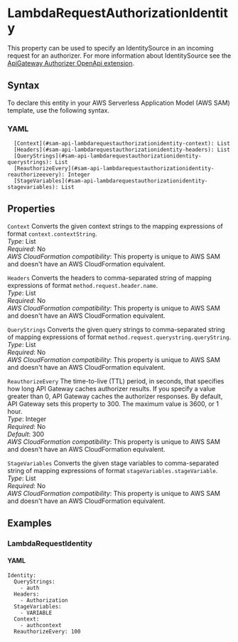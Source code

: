 # LambdaRequestAuthorizationIdentity<a name="sam-property-api-lambdarequestauthorizationidentity"></a>

This property can be used to specify an IdentitySource in an incoming request for an authorizer\. For more information about IdentitySource see the [ApiGateway Authorizer OpenApi extension](https://docs.aws.amazon.com/apigateway/latest/developerguide/api-gateway-swagger-extensions-authorizer.html)\.

## Syntax<a name="sam-property-api-lambdarequestauthorizationidentity-syntax"></a>

To declare this entity in your AWS Serverless Application Model \(AWS SAM\) template, use the following syntax\.

### YAML<a name="sam-property-api-lambdarequestauthorizationidentity-syntax.yaml"></a>

```
  [Context](#sam-api-lambdarequestauthorizationidentity-context): List
  [Headers](#sam-api-lambdarequestauthorizationidentity-headers): List
  [QueryStrings](#sam-api-lambdarequestauthorizationidentity-querystrings): List
  [ReauthorizeEvery](#sam-api-lambdarequestauthorizationidentity-reauthorizeevery): Integer
  [StageVariables](#sam-api-lambdarequestauthorizationidentity-stagevariables): List
```

## Properties<a name="sam-property-api-lambdarequestauthorizationidentity-properties"></a>

 `Context`   <a name="sam-api-lambdarequestauthorizationidentity-context"></a>
Converts the given context strings to the mapping expressions of format `context.contextString`\.  
*Type*: List  
*Required*: No  
*AWS CloudFormation compatibility*: This property is unique to AWS SAM and doesn't have an AWS CloudFormation equivalent\.

 `Headers`   <a name="sam-api-lambdarequestauthorizationidentity-headers"></a>
Converts the headers to comma\-separated string of mapping expressions of format `method.request.header.name`\.  
*Type*: List  
*Required*: No  
*AWS CloudFormation compatibility*: This property is unique to AWS SAM and doesn't have an AWS CloudFormation equivalent\.

 `QueryStrings`   <a name="sam-api-lambdarequestauthorizationidentity-querystrings"></a>
Converts the given query strings to comma\-separated string of mapping expressions of format `method.request.querystring.queryString`\.  
*Type*: List  
*Required*: No  
*AWS CloudFormation compatibility*: This property is unique to AWS SAM and doesn't have an AWS CloudFormation equivalent\.

 `ReauthorizeEvery`   <a name="sam-api-lambdarequestauthorizationidentity-reauthorizeevery"></a>
The time\-to\-live \(TTL\) period, in seconds, that specifies how long API Gateway caches authorizer results\. If you specify a value greater than 0, API Gateway caches the authorizer responses\. By default, API Gateway sets this property to 300\. The maximum value is 3600, or 1 hour\.  
*Type*: Integer  
*Required*: No  
*Default*: 300  
*AWS CloudFormation compatibility*: This property is unique to AWS SAM and doesn't have an AWS CloudFormation equivalent\.

 `StageVariables`   <a name="sam-api-lambdarequestauthorizationidentity-stagevariables"></a>
Converts the given stage variables to comma\-separated string of mapping expressions of format `stageVariables.stageVariable`\.  
*Type*: List  
*Required*: No  
*AWS CloudFormation compatibility*: This property is unique to AWS SAM and doesn't have an AWS CloudFormation equivalent\.

## Examples<a name="sam-property-api-lambdarequestauthorizationidentity--examples"></a>

### LambdaRequestIdentity<a name="sam-property-api-lambdarequestauthorizationidentity--examples--lambdarequestidentity"></a>

#### YAML<a name="sam-property-api-lambdarequestauthorizationidentity--examples--lambdarequestidentity--yaml"></a>

```
Identity:
  QueryStrings:
    - auth
  Headers:
    - Authorization
  StageVariables:
    - VARIABLE
  Context:
    - authcontext
  ReauthorizeEvery: 100
```